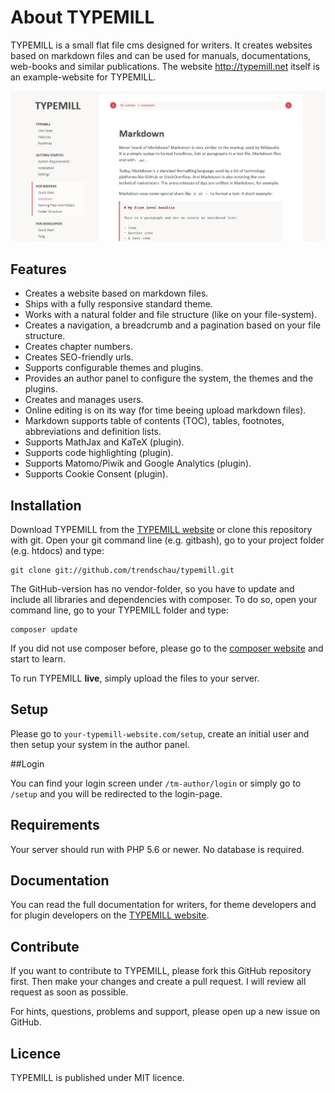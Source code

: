 # About TYPEMILL

TYPEMILL is a small flat file cms designed for writers. It creates websites based on markdown files and can be used for manuals, documentations, web-books and similar publications. The website http://typemill.net itself is an example-website for TYPEMILL.

![TYPEMILL Screenshot](/themes/typemill/typemill.jpg)

## Features

* Creates a website based on markdown files.
* Ships with a fully responsive standard theme.
* Works with a natural folder and file structure (like on your file-system).
* Creates a navigation, a breadcrumb and a pagination based on your file structure.
* Creates chapter numbers.
* Creates SEO-friendly urls.
* Supports configurable themes and plugins.
* Provides an author panel to configure the system, the themes and the plugins.
* Creates and manages users.
* Online editing is on its way (for time beeing upload markdown files).
* Markdown supports table of contents (TOC), tables, footnotes, abbreviations and definition lists.
* Supports MathJax and KaTeX (plugin).
* Supports code highlighting (plugin).
* Supports Matomo/Piwik and Google Analytics (plugin).
* Supports Cookie Consent (plugin).

## Installation

Download TYPEMILL from the [TYPEMILL website](http://typemill.net) or clone this repository with git. Open your git command line (e.g. gitbash), go to your project folder (e.g. htdocs) and type:

    git clone git://github.com/trendschau/typemill.git

The GitHub-version has no vendor-folder, so you have to update and include all libraries and dependencies with composer. To do so, open your command line, go to your TYPEMILL folder and type:

    composer update
If you did not use composer before, please go to the [composer website](http://getcomposer.org) and start to learn.

To run TYPEMILL **live**, simply upload the files to your server.

## Setup

Please go to `your-typemill-website.com/setup`, create an initial user and then setup your system in the author panel. 

##Login

You can find your login screen under `/tm-author/login` or simply go to `/setup` and you will be redirected to the login-page. 

## Requirements

Your server should run with PHP 5.6 or newer. No database is required.

## Documentation

You can read the full documentation for writers, for theme developers and for plugin developers on the [TYPEMILL website](http://typemill.net).

## Contribute

If you want to contribute to TYPEMILL, please fork this GitHub repository first. Then make your changes and create a pull request. I will review all request as soon as possible.

For hints, questions, problems and support, please open up a new issue on GitHub.

## Licence

TYPEMILL is published under MIT licence.